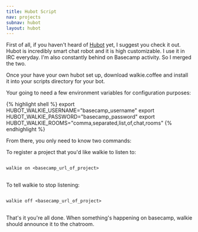 ```yaml
---
title: Hubot Script
nav: projects
subnav: hubot
layout: hubot
---
```


First of all, if you haven't heard of
[Hubot](http://github.com/github/hubot) yet, I suggest you check it out. Hubot is
incredibly smart chat robot and it is high customizable. I use it in IRC
everyday. I'm also constantly behind on Basecamp activity. So I merged
the two.

Once your have your own hubot set up, download walkie.coffee and install
it into your scripts directory for your bot.

Your going to need a few environment variables for configuration
purposes:

{% highlight shell %}
export HUBOT_WALKIE_USERNAME="basecamp_username"
export HUBOT_WALKIE_PASSWORD="basecamp_password"
export HUBOT_WALKIE_ROOMS="comma,separated,list,of,chat,rooms"
{% endhighlight %}

From there, you only need to know two commands:

To register a project that you'd like walkie to listen to:

<div class="highlight">
<pre>
<code class="shell">
<span class="nb">walkie</span> <span class="nv">on</span> <span class="s2">&lt;basecamp_url_of_project&gt;</span>
</code>
</pre>
</div>

To tell walkie to stop listening:

<div class="highlight">
<pre>
<code class="shell">
<span class="nb">walkie</span> <span class="nv">off</span> <span class="s2">&lt;basecamp_url_of_project&gt;</span>
</code>
</pre>
</div>

That's it you're all done. When something's happening on basecamp,
walkie should announce it to the chatroom.
